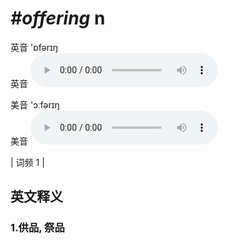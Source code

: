 # ***\#offering*** n
英音 'ɒfərɪŋ  
英音
<audio src="./media/offering1.aac" controls="controls"></audio>

美音 'ɔːfərɪŋ  
美音
<audio src="./media/offering2.aac" controls="controls"></audio>



| 词频 1 |  

英文释义
---
### 1.**供品, 祭品**  


